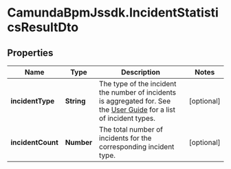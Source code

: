 # CamundaBpmJssdk.IncidentStatisticsResultDto

## Properties

Name | Type | Description | Notes
------------ | ------------- | ------------- | -------------
**incidentType** | **String** | The type of the incident the number of incidents is aggregated for. See the [User Guide](https://docs.camunda.org/manual/7.14/user-guide/process-engine/incidents/#incident-types) for a list of incident types. | [optional] 
**incidentCount** | **Number** | The total number of incidents for the corresponding incident type. | [optional] 


